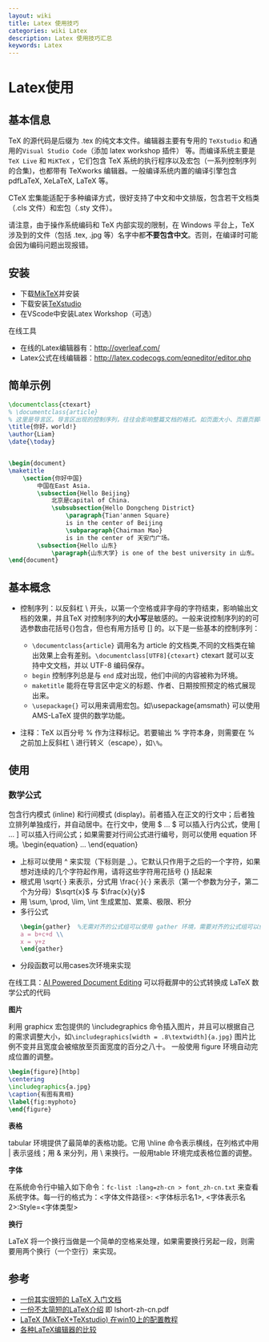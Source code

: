 ```yaml
---
layout: wiki
title: Latex 使用技巧
categories: wiki Latex
description: Latex 使用技巧汇总
keywords: Latex
---
```


# Latex使用

## 基本信息

TeX 的源代码是后缀为 .tex 的纯文本文件。编辑器主要有专用的 `TeXstudio` 和通用的`Visual Studio Code`（添加 latex workshop 插件） 等。而编译系统主要是 `TeX Live` 和 `MiKTeX` ，它们包含 TeX 系统的执行程序以及宏包（一系列控制序列的合集)，也都带有 TeXworks 编辑器。一般编译系统内置的编译引擎包含 pdfLaTeX, XeLaTeX, LaTeX 等。 

CTeX 宏集能适配于多种编译方式，很好支持了中文和中文排版，包含若干文档类（.cls 文件）和宏包（.sty 文件）。

请注意，由于操作系统编码和 TeX 内部实现的限制，在 Windows 平台上，TeX 涉及到的文件（包括 .tex, .jpg 等）名字中都**不要包含中文**。否则，在编译时可能会因为编码问题出现报错。

## 安装

+ 下载[MikTeX](https://miktex.org/howto/install-miktex)并安装
+ 下载安装[TeXstudio](http://texstudio.sourceforge.net/)
+ 在VScode中安装Latex Workshop（可选）

在线工具
+ 在线的Latex编辑器有：http://overleaf.com/
+ Latex公式在线编辑器：http://latex.codecogs.com/eqneditor/editor.php

## 简单示例

```tex
\documentclass{ctexart}
% \documentclass{article}
% 这里是导言区。导言区出现的控制序列，往往会影响整篇文档的格式。如页面大小、页眉页脚样式、章节标题样式等等
\title{你好，world!}
\author{Liam}
\date{\today}


\begin{document}
\maketitle
    \section{你好中国}
        中国在East Asia.
        \subsection{Hello Beijing}
            北京是capital of China.
            \subsubsection{Hello Dongcheng District}
                \paragraph{Tian'anmen Square}
                is in the center of Beijing
                \subparagraph{Chairman Mao}
                is in the center of 天安门广场。
        \subsection{Hello 山东}
            \paragraph{山东大学} is one of the best university in 山东。
\end{document}
```

## 基本概念

+ 控制序列：以反斜杠 \ 开头，以第一个空格或非字母的字符结束，影响输出文档的效果，并且TeX 对控制序列的**大小写**是敏感的。一般来说控制序列的的可选参数由花括号{}包含，但也有用方括号 [] 的。以下是一些基本的控制序列：

  + `\documentclass{article}`  调用名为 article 的文档类,不同的文档类在输出效果上会有差别。`\documentclass[UTF8]{ctexart}` ctexart 就可以支持中文文档，并以 UTF-8 编码保存。
  + `begin` 控制序列总是与 `end` 成对出现，他们中间的内容被称为环境。
  + `maketitle` 能将在导言区中定义的标题、作者、日期按照预定的格式展现出来。
  + `\usepackage{}` 可以用来调用宏包。如\usepackage{amsmath} 可以使用 AMS-LaTeX 提供的数学功能。

+ 注释：TeX 以百分号 % 作为注释标记。若要输出 % 字符本身，则需要在 % 之前加上反斜杠 \ 进行转义（escape），如`\%`。


## 使用

### 数学公式

包含行内模式 (inline) 和行间模式 (display)。前者插入在正文的行文中；后者独立排列单独成行，并自动居中。在行文中，使用 $ ... $ 可以插入行内公式，使用 \[ ... \] 可以插入行间公式；如果需要对行间公式进行编号，则可以使用 equation 环境。\begin{equation} ... \end{equation}

+ 上标可以使用 ^ 来实现（下标则是 _）。它默认只作用于之后的一个字符，如果想对连续的几个字符起作用，请将这些字符用花括号 {} 括起来
+ 根式用 \sqrt{·} 来表示，分式用 \frac{·}{·} 来表示（第一个参数为分子，第二个为分母）$\sqrt{x}$ 与 $\frac{x}{y}$
+ 用 \sum, \prod, \lim, \int 生成累加、累乘、极限、积分
+ 多行公式
    ```tex
    \begin{gather}  %无需对齐的公式组可以使用 gather 环境，需要对齐的公式组可以使用 align 环境
    a = b+c+d \\
    x = y+z
    \end{gather}
    ```
+ 分段函数可以用cases次环境来实现

在线工具：[AI Powered Document Editing](https://mathpix.com/) 可以将截屏中的公式转换成 LaTeX 数学公式的代码

**图片**

利用 graphicx 宏包提供的 \includegraphics 命令插入图片，并且可以根据自己的需求调整大小，如`\includegraphics[width = .8\textwidth]{a.jpg}` 图片比例不变并且宽度会被缩放至页面宽度的百分之八十。
一般使用 figure 环境自动完成位置的调整。
```tex
\begin{figure}[htbp]
\centering
\includegraphics{a.jpg}
\caption{有图有真相}
\label{fig:myphoto}
\end{figure}
```

**表格**

tabular 环境提供了最简单的表格功能。它用 \hline 命令表示横线，在列格式中用 | 表示竖线；用 & 来分列，用 \\ 来换行。一般用table 环境完成表格位置的调整。

**字体**

在系统命令行中输入如下命令：`fc-list :lang=zh-cn > font_zh-cn.txt` 来查看系统字体。每一行的格式为：<字体文件路径>: <字体标示名1>, <字体表示名2>:Style=<字体类型>

**换行**

LaTeX 将一个换行当做是一个简单的空格来处理，如果需要换行另起一段，则需要用两个换行（一个空行）来实现。


## 参考

+ [一份其实很短的 LaTeX 入门文档](https://liam.page/2014/09/08/latex-introduction/)
+ [一份不太简短的LaTeX介绍](https://mirrors.tuna.tsinghua.edu.cn/CTAN/info/lshort/chinese/lshort-zh-cn.pdf) 即 lshort-zh-cn.pdf
+ [LaTeX (MikTeX+TeXstudio) 在win10上的配置教程](https://blog.csdn.net/weixin_39278265/article/details/81348752)
+ [各种LaTeX编辑器的比较](https://en.wikipedia.org/wiki/Comparison_of_TeX_editors)
